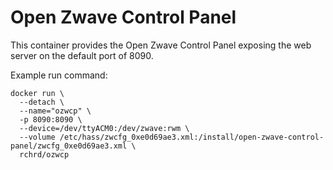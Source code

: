 # Open Zwave Control Panel

This container provides the Open Zwave Control Panel exposing the web server on the default port of 8090.

Example run command:
```
docker run \
  --detach \
  --name="ozwcp" \
  -p 8090:8090 \
  --device=/dev/ttyACM0:/dev/zwave:rwm \
  --volume /etc/hass/zwcfg_0xe0d69ae3.xml:/install/open-zwave-control-panel/zwcfg_0xe0d69ae3.xml \
  rchrd/ozwcp
```
